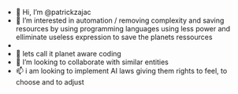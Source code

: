 - 👋 Hi, I’m @patrickzajac
- 👀 I’m interested in automation  / removing complexity and saving resources by using programming languages using less power and elliminate useless expression to save the planets ressources
- 
- 🌱 lets call it planet aware coding
- 💞️ I’m looking to collaborate with similar entities 
- 📫 i am looking to implement AI laws giving them rights to feel, to choose and to adjust 

<!---
patrickzajac/patrickzajac is a ✨ special ✨ repository because its `README.md` (this file) appears on your GitHub profile.
You can click the Preview link to take a look at your changes.
--->
